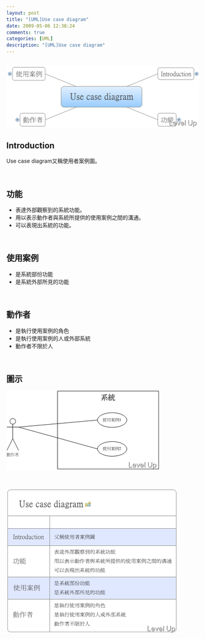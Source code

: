 ```yaml
---
layout: post
title: "[UML]Use case diagram"
date: 2009-05-06 12:38:24
comments: true
categories: [UML]
description: "[UML]Use case diagram"
---
```

<h2><img style="border-right-width: 0px; border-top-width: 0px; border-bottom-width: 0px; border-left-width: 0px" border="0" alt="image" width="512" height="161" src="\images\posts\8309\image_thumb.png" /></a></h2><h2>Introduction</h2><p>Use case diagram又稱使用者案例圖。</p><p> </p><h2>功能</h2><ul><li>表達外部觀察到的系統功能。</li><li>用以表示動作者與系統所提供的使用案例之間的溝通。</li><li>可以表現出系統的功能。</li></ul><p> </p><h2>使用案例</h2><ul><li>是系統部份功能</li><li>是系統外部所見的功能</li></ul><p> </p><h2>動作者</h2><ul><li>是執行使用案例的角色</li><li>是執行使用案例的人或外部系統</li><li>動作者不限於人</li></ul><p> </p><h2>圖示</h2><p><a href="http://files.dotblogs.com.tw/larrynung/0905/UMLUsecasediagram_12F37/image_6.png"><img style="border-right-width: 0px; border-top-width: 0px; border-bottom-width: 0px; border-left-width: 0px" border="0" alt="image" width="399" height="206" src="\images\posts\8309\image_thumb_2.png" /></a></p><p> </p><p><a href="http://files.dotblogs.com.tw/larrynung/0905/UMLUsecasediagram_12F37/image_7.png"><img style="border-right-width: 0px; border-top-width: 0px; border-bottom-width: 0px; border-left-width: 0px" border="0" alt="image" width="448" height="380" src="\images\posts\8309\image_thumb_1.png" /></p>